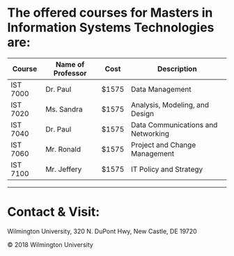 


# The offered courses for Masters in  Information Systems Technologies are:

Course | Name of Professor |Cost | Description
---    | ---               | --- | ---
IST 7000 | Dr. Paul | $1575| Data Management
IST 7020 | Ms. Sandra | $1575| Analysis, Modeling, and Design
IST 7040 |Dr. Paul | $1575| Data Communications and Networking
IST 7060 | Mr. Ronald| $1575| Project and Change Management
IST 7100 | Mr. Jeffery| $1575 |IT Policy and Strategy



---

# Contact & Visit: 
Wilmington University, 
320 N. 
DuPont Hwy, 
New Castle, DE 19720 

<div>
   &copy; 2018 Wilmington University
</div>
